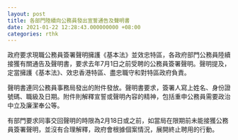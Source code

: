 ```yaml
---
layout: post
title: 各部門陸續向公務員發出宣誓通告及聲明書
date: 2021-01-22 12:28:43.000000000 +08:00
categories: rthk
---
```


政府要求現職公務員簽署聲明擁護《基本法》並效忠特區，各政府部門公務員陸續接獲有關通告及聲明書，要求去年7月1日之前受聘的公務員簽署聲明。聲明提及，定當擁護《基本法》、效忠香港特區、盡忠職守和對特區政府負責。

聲明書連同公務員事務局發出的附件發放。聲明書要求，簽署人寫上姓名、身份證號碼、職級及日期。附件則解釋宣誓或聲明內容的精神，包括重申公務員需要政治中立及廉潔奉公等。

有部門要求同事交回聲明的時限為2月18日或之前，如當局在限期前未能接獲公務員簽署聲明，並沒有合理解釋，政府會根據個案情況，展開終止聘用的行動。

